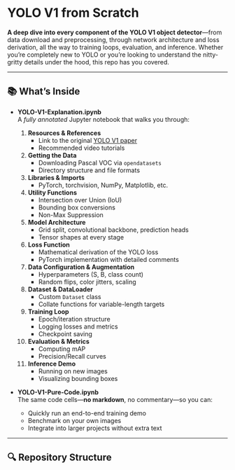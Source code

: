 # YOLO V1 from Scratch

**A deep dive into every component of the YOLO V1 object detector**—from data download and preprocessing, through network architecture and loss derivation, all the way to training loops, evaluation, and inference. Whether you’re completely new to YOLO or you’re looking to understand the nitty-gritty details under the hood, this repo has you covered.

---

## 📚 What’s Inside

- **YOLO-V1-Explanation.ipynb**  
  A _fully annotated_ Jupyter notebook that walks you through:
  1. **Resources & References**  
     - Link to the original [YOLO V1 paper](https://arxiv.org/abs/1506.02640)  
     - Recommended video tutorials  
  2. **Getting the Data**  
     - Downloading Pascal VOC via `opendatasets`  
     - Directory structure and file formats  
  3. **Libraries & Imports**  
     - PyTorch, torchvision, NumPy, Matplotlib, etc.  
  4. **Utility Functions**  
     - Intersection over Union (IoU)  
     - Bounding box conversions  
     - Non-Max Suppression  
  5. **Model Architecture**  
     - Grid split, convolutional backbone, prediction heads  
     - Tensor shapes at every stage  
  6. **Loss Function**  
     - Mathematical derivation of the YOLO loss  
     - PyTorch implementation with detailed comments  
  7. **Data Configuration & Augmentation**  
     - Hyperparameters (S, B, class count)  
     - Random flips, color jitters, scaling  
  8. **Dataset & DataLoader**  
     - Custom `Dataset` class  
     - Collate functions for variable-length targets  
  9. **Training Loop**  
     - Epoch/iteration structure  
     - Logging losses and metrics  
     - Checkpoint saving  
  10. **Evaluation & Metrics**  
      - Computing mAP  
      - Precision/Recall curves  
  11. **Inference Demo**  
      - Running on new images  
      - Visualizing bounding boxes  

- **YOLO-V1-Pure-Code.ipynb**  
  The same code cells—**no markdown**, no commentary—so you can:
  - Quickly run an end-to-end training demo  
  - Benchmark on your own images  
  - Integrate into larger projects without extra text  

---

## 🔍 Repository Structure
